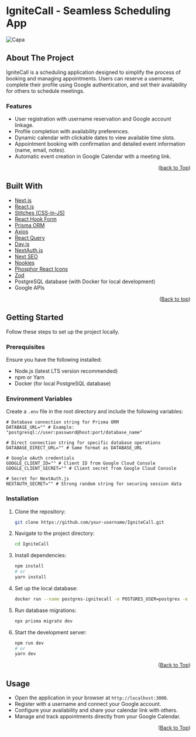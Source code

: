 # IgniteCall - Seamless Scheduling App

![Capa](https://github.com/user-attachments/assets/03c6aaf7-b5e0-4851-8a1f-9a5b49902ea9)

## About The Project

IgniteCall is a scheduling application designed to simplify the process of booking and managing appointments. Users can reserve a username, complete their profile using Google authentication, and set their availability for others to schedule meetings.

### Features
- User registration with username reservation and Google account linkage.
- Profile completion with availability preferences.
- Dynamic calendar with clickable dates to view available time slots.
- Appointment booking with confirmation and detailed event information (name, email, notes).
- Automatic event creation in Google Calendar with a meeting link.

<p align="right">(<a href="#readme-top">back to Top</a>)</p>

## Built With

- [Next.js](https://nextjs.org/)
- [React.js](https://reactjs.org/)
- [Stitches (CSS-in-JS)](https://stitches.dev/)
- [React Hook Form](https://react-hook-form.com/)
- [Prisma ORM](https://www.prisma.io/)
- [Axios](https://axios-http.com/)
- [React Query](https://tanstack.com/query/latest)
- [Day.js](https://day.js.org/)
- [NextAuth.js](https://next-auth.js.org/)
- [Next SEO](https://github.com/garmeeh/next-seo)
- [Nookies](https://github.com/maticzav/nookies)
- [Phosphor React Icons](https://phosphoricons.com/)
- [Zod](https://zod.dev/)
- PostgreSQL database (with Docker for local development)
- Google APIs

<p align="right">(<a href="#readme-top">Back to top</a>)</p>

## Getting Started

Follow these steps to set up the project locally.

### Prerequisites

Ensure you have the following installed:
- Node.js (latest LTS version recommended)
- npm or Yarn
- Docker (for local PostgreSQL database)

### Environment Variables

Create a `.env` file in the root directory and include the following variables:

```env
# Database connection string for Prisma ORM
DATABASE_URL="" # Example: "postgresql://user:password@host:port/database_name"

# Direct connection string for specific database operations
DATABASE_DIRECT_URL="" # Same format as DATABASE_URL

# Google oAuth credentials
GOOGLE_CLIENT_ID="" # Client ID from Google Cloud Console
GOOGLE_CLIENT_SECRET="" # Client secret from Google Cloud Console

# Secret for NextAuth.js
NEXTAUTH_SECRET="" # Strong random string for securing session data
```

### Installation

1. Clone the repository:
   ```bash
   git clone https://github.com/your-username/IgniteCall.git
   ```

2. Navigate to the project directory:
   ```bash
   cd IgniteCall
   ```

3. Install dependencies:
   ```bash
   npm install
   # or
   yarn install
   ```

4. Set up the local database:
   ```bash
   docker run --name postgres-ignitecall -e POSTGRES_USER=postgres -e POSTGRES_PASSWORD=docker -p 5432:5432 -d postgres
   ```

5. Run database migrations:
   ```bash
   npx prisma migrate dev
   ```

6. Start the development server:
   ```bash
   npm run dev
   # or
   yarn dev
   ```

<p align="right">(<a href="#readme-top">Back to Top</a>)</p>

## Usage

- Open the application in your browser at `http://localhost:3000`.
- Register with a username and connect your Google account.
- Configure your availability and share your calendar link with others.
- Manage and track appointments directly from your Google Calendar.

<p align="right">(<a href="#readme-top">Back to Top</a>)</p>
